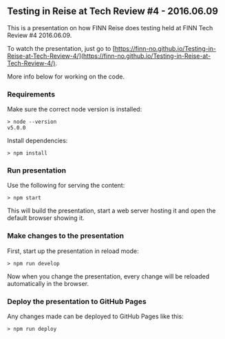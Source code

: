 ## Testing in Reise at Tech Review #4 - 2016.06.09

This is a presentation on how FINN Reise does testing held at FINN Tech Review #4 2016.06.09.

To watch the presentation, just go to [https://finn-no.github.io/Testing-in-Reise-at-Tech-Review-4/](https://finn-no.github.io/Testing-in-Reise-at-Tech-Review-4/).

More info below for working on the code.

### Requirements

Make sure the correct node version is installed:

```
> node --version
v5.0.0

```

Install dependencies:

```
> npm install
```

### Run presentation

Use the following for serving the content:

```
> npm start
```

This will build the presentation, start a web server hosting it and
open the default browser showing it.

### Make changes to the presentation

First, start up the presentation in reload mode:

```
> npm run develop
```

Now when you change the presentation, every change will be reloaded
automatically in the browser.

### Deploy the presentation to GitHub Pages

Any changes made can be deployed to GitHub Pages like this:

```
> npm run deploy
```
